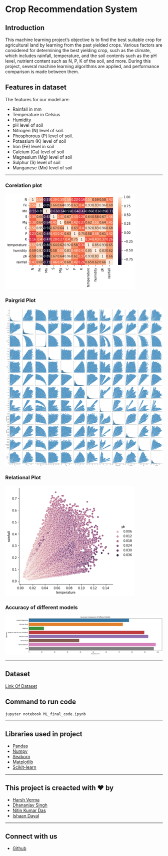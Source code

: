 # Crop Recommendation System



## Introduction

This machine learning project’s objective is to find the best suitable crop for agricultural land by learning from the past yielded crops. Various factors are considered for determining the best yielding crop, such as the climate, which includes rainfall, temperature, and the soil contents such as the pH level, nutrient content such as N, P, K of the soil, and more. During this project, several machine learning algorithms are applied, and performance comparison is made between them.

## Features in dataset

The features for our model are:

- Rainfall in mm
- Temperature in Celsius
- Humidity
- pH level of soil
- Nitrogen (N) level of soil.
- Phosphorous (P) level of soil.
- Potassium (K) level of soil
- Iron (Fe) level in soil
- Calcium (Ca) level of soil
- Magnesium (Mg) level of soil
- Sulphur (S) level of soil
- Manganese (Mn) level of soil

---

### Corelation plot

![Corelation Plot](/images/1.png)

### Pairgrid Plot

![Pairgrid Plot](/images/2.png)

### Relational Plot

![Relational Plot](/images/3.png)

### Accuracy of different models

![Accuracy of different models](/images/4.png)

---

## Dataset

[Link Of Dataset](https://drive.google.com/file/d/1rnYMEN6y_2a86UGo4Hy9SZWICdOZkXVa/view?usp=sharing)

## Command to run code

```
jupyter notebook ML_final_code.ipynb
```

---

## Libraries used in project

- [Pandas](https://pandas.pydata.org/)
- [Numpy](https://numpy.org/)
- [Seaborn](https://seaborn.pydata.org/)
- [Matplotlib](https://matplotlib.org/)
- [Scikit-learn](https://scikit-learn.org/stable/index.html)

---
## This project is creacted with ❤️ by
- [Harsh Verma](https://github.com/Harsh3305/) 
- [Dhananjay Singh](https://github.com/Dhananjay19161)
- [Nitin Kumar Das](https://github.com/nitin23329)
- [Ishaan Dayal]()
---
## Connect with us

- [Github](https://github.com/Harsh3305/CropRecommendationSystem/)
